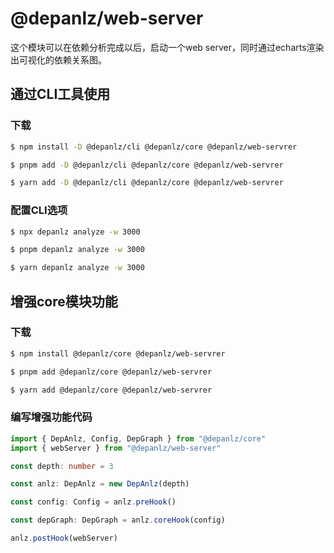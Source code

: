 # @depanlz/web-server
这个模块可以在依赖分析完成以后，启动一个web server，同时通过echarts渲染出可视化的依赖关系图。

## 通过CLI工具使用
### 下载

```sh [npm]
$ npm install -D @depanlz/cli @depanlz/core @depanlz/web-servrer
```

```sh [pnpm]
$ pnpm add -D @depanlz/cli @depanlz/core @depanlz/web-servrer
```

```sh [yarn]
$ yarn add -D @depanlz/cli @depanlz/core @depanlz/web-servrer 
```

### 配置CLI选项

```sh [npm]
$ npx depanlz analyze -w 3000
```

```sh [pnpm]
$ pnpm depanlz analyze -w 3000
```

```sh [yarn]
$ yarn depanlz analyze -w 3000
```

## 增强core模块功能
### 下载
```sh [npm]
$ npm install @depanlz/core @depanlz/web-servrer
```

```sh [pnpm]
$ pnpm add @depanlz/core @depanlz/web-servrer
```

```sh [yarn]
$ yarn add @depanlz/core @depanlz/web-servrer 
```

### 编写增强功能代码
``` typescript
import { DepAnlz, Config, DepGraph } from "@depanlz/core"
import { webServer } from "@depanlz/web-server"

const depth: number = 3

const anlz: DepAnlz = new DepAnlz(depth)

const config: Config = anlz.preHook()

const depGraph: DepGraph = anlz.coreHook(config)

anlz.postHook(webServer)
```
